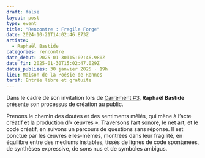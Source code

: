 ```yaml
---
draft: false
layout: post
type: event
title: "Rencontre : Fragile Forge"
date: 2024-10-21T14:02:46.873Z
artiste:
  - Raphaël Bastide
categories: rencontre
date_debut: 2025-01-30T15:02:46.980Z
date_fin: 2025-01-30T15:02:47.029Z
dates_publiees: 30 janvier 2025 · 19h
lieu: Maison de la Poésie de Rennes
tarif: Entrée libre et gratuite
---
```

Dans le cadre de son invitation lors de [Carrément #3](https://maiporennes.fr/residence/2024/11/19/carr-ment-3), **Raphaël Bastide** présente son processus de création au public.

Prenons le chemin des doutes et des sentiments mêlés, qui mène à l’acte créatif et la production d’« œuvres ». Traversons l’art sonore, le net art, et le code créatif, en suivons un parcours de questions sans réponse. Il est ponctué par les œuvres elles-mêmes, montrées dans leur fragilité, en équilibre entre des mediums instables, tissés de lignes de code spontanées, de synthèses expressive, de sons nus et de symboles ambigus. 